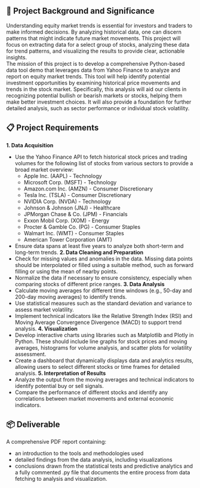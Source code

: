 ## 🎯 Project Background and Significance
Understanding equity market trends is essential for investors and traders to make informed decisions. By analyzing historical data, one can discern patterns that might indicate future market movements. This project will focus on extracting data for a select group of stocks, analyzing these data for trend patterns, and visualizing the results to provide clear, actionable insights.\
The mission of this project is to develop a comprehensive Python-based data tool demo that leverages data from Yahoo Finance to analyze and report on equity market trends. This tool will help identify potential investment opportunities by examining historical price movements and trends in the stock market. Specifically, this analysis will aid our clients in recognizing potential bullish or bearish markets or stocks, helping them make better investment choices. It will also provide a foundation for further detailed analysis, such as sector performance or individual stock volatility.

## 📋 Project Requirements
**1. Data Acquisition**
- Use the Yahoo Finance API to fetch historical stock prices and trading volumes for the following list of stocks from various sectors to provide a broad market overview:
    - Apple Inc. (AAPL) - Technology
    - Microsoft Corp. (MSFT) - Technology
    - Amazon.com Inc. (AMZN) - Consumer Discretionary
    - Tesla Inc. (TSLA) - Consumer Discretionary
    - NVIDIA Corp. (NVDA) - Technology
    - Johnson & Johnson (JNJ) - Healthcare
    - JPMorgan Chase & Co. (JPM) - Financials
    - Exxon Mobil Corp. (XOM) - Energy
    - Procter & Gamble Co. (PG) - Consumer Staples
    - Walmart Inc. (WMT) - Consumer Staples
    - American Tower Corporation (AMT)
- Ensure data spans at least five years to analyze both short-term and long-term trends.
**2. Data Cleaning and Preparation**
- Check for missing values and anomalies in the data. Missing data points should be interpolated or filled using a suitable method, such as forward filling or using the mean of nearby points.
- Normalize the data if necessary to ensure consistency, especially when comparing stocks of different price ranges.
**3. Data Analysis**
- Calculate moving averages for different time windows (e.g., 50-day and 200-day moving averages) to identify trends.
- Use statistical measures such as the standard deviation and variance to assess market volatility.
- Implement technical indicators like the Relative Strength Index (RSI) and Moving Average Convergence Divergence (MACD) to support trend analysis.
**4. Visualization**
- Develop interactive charts using libraries such as Matplotlib and Plotly in Python. These should include line graphs for stock prices and moving averages, histograms for volume analysis, and scatter plots for volatility assessment.
- Create a dashboard that dynamically displays data and analytics results, allowing users to select different stocks or time frames for detailed analysis.
**5. Interpretation of Results**
- Analyze the output from the moving averages and technical indicators to identify potential buy or sell signals.
- Compare the performance of different stocks and identify any correlations between market movements and external economic indicators.

## 📦 Deliverable
A comprehensive PDF report containing:
- an introduction to the tools and methodologies used
- detailed findings from the data analysis, including visualizations
- conclusions drawn from the statistical tests and predictive analytics
and a fully commented .py file that documents the entire process from data fetching to analysis and visualization.